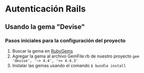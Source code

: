 # Autenticación Rails
## Usando la gema "Devise"

### Pasos iniciales para la configuración del proyecto
1. Buscar la gema en [RubyGems](https://rubygems.org/)
2. Agregar la gema al archivo GemFile.rb de nuestro proyecto ```gem 'devise', '~> 4.4', '>= 4.4.3'```
3. Instalar las gemas usando el comando ```$ bundle install```
